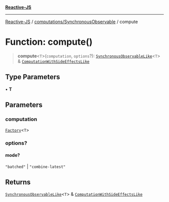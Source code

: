 [**Reactive-JS**](../../../README.md)

***

[Reactive-JS](../../../README.md) / [computations/SynchronousObservable](../README.md) / compute

# Function: compute()

> **compute**\<`T`\>(`computation`, `options`?): [`SynchronousObservableLike`](../../interfaces/SynchronousObservableLike.md)\<`T`\> & [`ComputationWithSideEffectsLike`](../../interfaces/ComputationWithSideEffectsLike.md)

## Type Parameters

• **T**

## Parameters

### computation

[`Factory`](../../../functions/type-aliases/Factory.md)\<`T`\>

### options?

#### mode?

`"batched"` \| `"combine-latest"`

## Returns

[`SynchronousObservableLike`](../../interfaces/SynchronousObservableLike.md)\<`T`\> & [`ComputationWithSideEffectsLike`](../../interfaces/ComputationWithSideEffectsLike.md)
